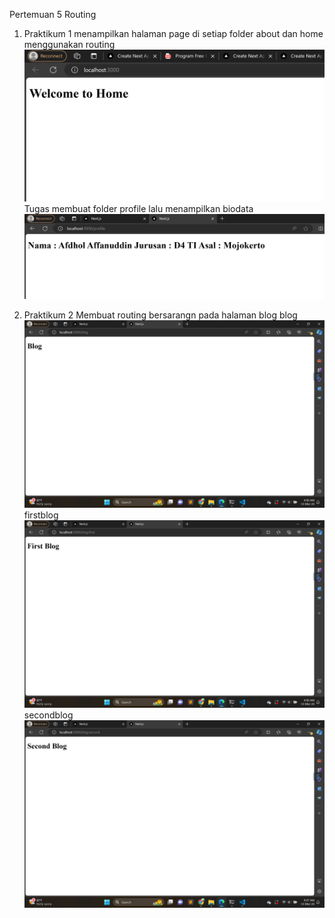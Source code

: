 Pertemuan 5 Routing
1. Praktikum 1
menampilkan halaman page di setiap folder about dan home menggunakan routing
![Output](image/1.png)
Tugas
membuat folder profile lalu menampilkan biodata
![Output](image/2.png)

2. Praktikum 2
Membuat routing bersarangn pada halaman blog
blog
![Output](image/3.png)
firstblog
![Output](image/4.png)
secondblog
![Output](image/5.png)